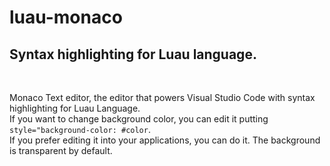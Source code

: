 # luau-monaco
## Syntax highlighting for Luau language.
<br>

Monaco Text editor, the editor that powers Visual Studio Code with syntax highlighting for Luau Language. <br>
If you want to change background color, you can edit it putting `style="background-color: #color`. <br>
If you prefer editing it into your applications, you can do it. The background is transparent by default. <br>
